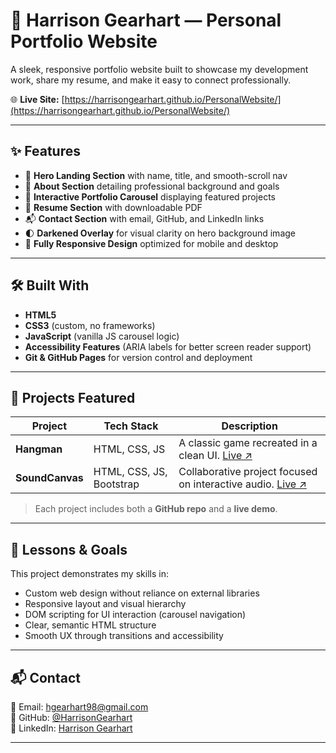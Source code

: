 # 💼 Harrison Gearhart — Personal Portfolio Website

A sleek, responsive portfolio website built to showcase my development work, share my resume, and make it easy to connect professionally.

🌐 **Live Site:** [https://harrisongearhart.github.io/PersonalWebsite/](https://harrisongearhart.github.io/PersonalWebsite/)

---

## ✨ Features

- 🎯 **Hero Landing Section** with name, title, and smooth-scroll nav  
- 📖 **About Section** detailing professional background and goals  
- 🎨 **Interactive Portfolio Carousel** displaying featured projects  
- 📄 **Resume Section** with downloadable PDF  
- 📬 **Contact Section** with email, GitHub, and LinkedIn links  
- 🌓 **Darkened Overlay** for visual clarity on hero background image  
- 📱 **Fully Responsive Design** optimized for mobile and desktop  

---

## 🛠️ Built With

- **HTML5**
- **CSS3** (custom, no frameworks)
- **JavaScript** (vanilla JS carousel logic)
- **Accessibility Features** (ARIA labels for better screen reader support)
- **Git & GitHub Pages** for version control and deployment

---

## 🚀 Projects Featured

| Project         | Tech Stack          | Description                                                                 |
|-----------------|---------------------|-----------------------------------------------------------------------------|
| **Hangman**     | HTML, CSS, JS       | A classic game recreated in a clean UI. [Live ↗](https://harrisongearhart.github.io/Hangman2/) |
| **SoundCanvas** | HTML, CSS, JS, Bootstrap | Collaborative project focused on interactive audio. [Live ↗](https://zytronium.github.io/soundCanvas/) |

> Each project includes both a **GitHub repo** and a **live demo**.

---

## 🧠 Lessons & Goals

This project demonstrates my skills in:

- Custom web design without reliance on external libraries
- Responsive layout and visual hierarchy
- DOM scripting for UI interaction (carousel navigation)
- Clear, semantic HTML structure
- Smooth UX through transitions and accessibility

---

## 📬 Contact

📧 Email: [hgearhart98@gmail.com](mailto:hgearhart98@gmail.com)  
🔗 GitHub: [@HarrisonGearhart](https://github.com/HarrisonGearhart)  
💼 LinkedIn: [Harrison Gearhart](https://www.linkedin.com/in/harrison-gearhart-974264243/)

---
